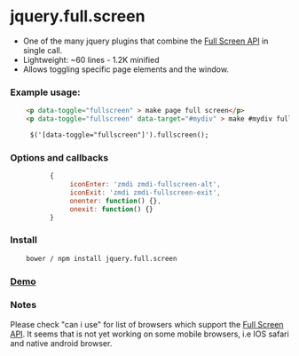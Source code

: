 # jquery.full.screen

- One of the many jquery plugins that combine the <a href="http://caniuse.com/#search=fullscreen" target="_blank"> Full Screen API</a> in single call.
- Lightweight: ~60 lines - 1.2K minified 
- Allows toggling specific page elements and the window.

### Example usage:
```html
    <p data-toggle="fullscreen" > make page full screen</p>
    <p data-toggle="fullscreen" data-target="#mydiv" > make #mydiv full screen</p>

     $('[data-toggle="fullscreen"]').fullscreen();
```

### Options and callbacks
```js
          {
               iconEnter: 'zmdi zmdi-fullscreen-alt',
               iconExit: 'zmdi zmdi-fullscreen-exit',
               onenter: function() {},
               onexit: function() {}
          }
```

### Install
```sh
    bower / npm install jquery.full.screen
```

### [Demo](http://p34eu.github.io/jquery.full.screen/)

### Notes
Please check "can i use" for list of browsers which support the <a href="http://caniuse.com/#search=fullscreen" target="_blank"> Full Screen API</a>.
It seems that is not yet working on some mobile browsers, i.e IOS safari and native android browser.
